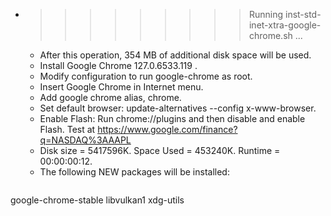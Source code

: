 * >>>>>>>>> Running inst-std-inet-xtra-google-chrome.sh ...
  * After this operation, 354 MB of additional disk space will be used.
  * Install Google Chrome 127.0.6533.119 .
  * Modify configuration to run google-chrome as root.
  * Insert Google Chrome in Internet menu.
  * Add google chrome alias, chrome.
  * Set default browser: update-alternatives --config x-www-browser.
  * Enable Flash: Run chrome://plugins and then disable and enable Flash. Test at https://www.google.com/finance?q=NASDAQ%3AAAPL
  * Disk size = 5417596K. Space Used = 453240K. Runtime = 00:00:00:12.
  * The following NEW packages will be installed:
  ```bash
google-chrome-stable libvulkan1 xdg-utils
  ```
